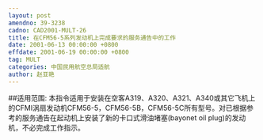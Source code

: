 ```yaml
---
layout: post
amendno: 39-3238
cadno: CAD2001-MULT-26
title: 在CFM56-5系列发动机上完成要求的服务通告中的工作
date: 2001-06-13 00:00:00 +0800
effdate: 2001-06-19 00:00:00 +0800
tag: MULT
categories: 中国民用航空总局适航
author: 赵亚艳
---
```


##适用范围:
本指令适用于安装在空客A319、A320、A321、A340或其它飞机上的CFMI涡扇发动机CFM56-5，CFM56-5B，CFM56-5C所有型号。对已根据参考的服务通告在起动机上安装了新的卡口式滑油堵塞(bayonet oil plug)的发动机，不必完成工作指示。

